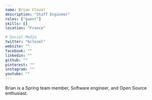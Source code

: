```yaml
---
name: Brian Clozel
description: "Staff Engineer"
roles: ["guest"]
skills: []
location: "France"

# Social Media
twitter: "bclozel"
website: ""
facebook: ""
linkedin: ""
github: ""
pinterest: ""
instagram: ""
youtube: ""
---
```


Brian is a Spring team member, Software engineer, and Open Source enthusiast.
